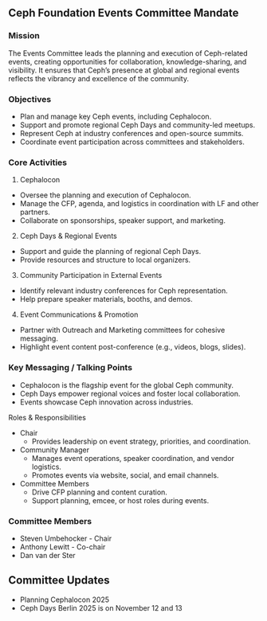 ## Ceph Foundation Events Committee Mandate
### Mission
The Events Committee leads the planning and execution of Ceph-related events, creating opportunities for collaboration, knowledge-sharing, and visibility. It ensures that Ceph’s presence at global and regional events reflects the vibrancy and excellence of the community.

### Objectives
* Plan and manage key Ceph events, including Cephalocon.
* Support and promote regional Ceph Days and community-led meetups.
* Represent Ceph at industry conferences and open-source summits.
* Coordinate event participation across committees and stakeholders.

### Core Activities
1. Cephalocon
* Oversee the planning and execution of Cephalocon.
* Manage the CFP, agenda, and logistics in coordination with LF and other partners.
* Collaborate on sponsorships, speaker support, and marketing.

2. Ceph Days & Regional Events
* Support and guide the planning of regional Ceph Days.
* Provide resources and structure to local organizers.
3. Community Participation in External Events
* Identify relevant industry conferences for Ceph representation.
* Help prepare speaker materials, booths, and demos.
4. Event Communications & Promotion
* Partner with Outreach and Marketing committees for cohesive messaging.
* Highlight event content post-conference (e.g., videos, blogs, slides).

### Key Messaging / Talking Points
* Cephalocon is the flagship event for the global Ceph community.
* Ceph Days empower regional voices and foster local collaboration.
* Events showcase Ceph innovation across industries.

Roles & Responsibilities
* Chair
  * Provides leadership on event strategy, priorities, and coordination.
* Community Manager
  * Manages event operations, speaker coordination, and vendor logistics.
  * Promotes events via website, social, and email channels.
* Committee Members
  * Drive CFP planning and content curation.
  * Support planning, emcee, or host roles during events.

### Committee Members
* Steven Umbehocker - Chair
* Anthony Lewitt - Co-chair
* Dan van der Ster

## Committee Updates
* Planning Cephalocon 2025
* Ceph Days Berlin 2025 is on November 12 and 13
